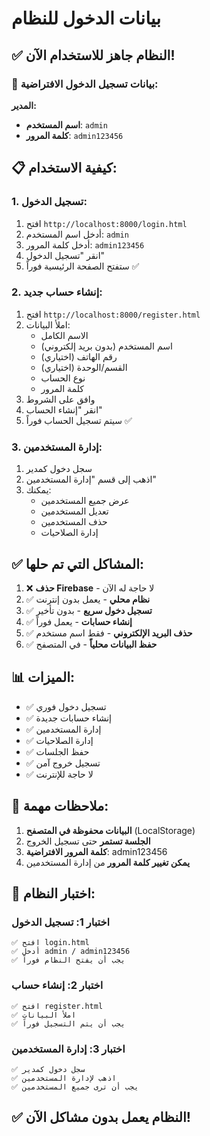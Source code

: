 # بيانات الدخول للنظام

## ✅ النظام جاهز للاستخدام الآن!

### 🔐 بيانات تسجيل الدخول الافتراضية:

**المدير:**
- **اسم المستخدم**: `admin`
- **كلمة المرور**: `admin123456`

## 📋 كيفية الاستخدام:

### 1. تسجيل الدخول:
1. افتح `http://localhost:8000/login.html`
2. أدخل اسم المستخدم: `admin`
3. أدخل كلمة المرور: `admin123456`
4. انقر "تسجيل الدخول"
5. ستفتح الصفحة الرئيسية فوراً ✅

### 2. إنشاء حساب جديد:
1. افتح `http://localhost:8000/register.html`
2. املأ البيانات:
   - الاسم الكامل
   - اسم المستخدم (بدون بريد إلكتروني)
   - رقم الهاتف (اختياري)
   - القسم/الوحدة (اختياري)
   - نوع الحساب
   - كلمة المرور
3. وافق على الشروط
4. انقر "إنشاء الحساب"
5. سيتم تسجيل الحساب فوراً ✅

### 3. إدارة المستخدمين:
1. سجل دخول كمدير
2. اذهب إلى قسم "إدارة المستخدمين"
3. يمكنك:
   - عرض جميع المستخدمين
   - تعديل المستخدمين
   - حذف المستخدمين
   - إدارة الصلاحيات

## ✅ المشاكل التي تم حلها:

1. ❌ **حذف Firebase** - لا حاجة له الآن
2. ✅ **نظام محلي** - يعمل بدون إنترنت
3. ✅ **تسجيل دخول سريع** - بدون تأخير
4. ✅ **إنشاء حسابات** - يعمل فوراً
5. ✅ **حذف البريد الإلكتروني** - فقط اسم مستخدم
6. ✅ **حفظ البيانات محلياً** - في المتصفح

## 📊 الميزات:

- ✅ تسجيل دخول فوري
- ✅ إنشاء حسابات جديدة
- ✅ إدارة المستخدمين
- ✅ إدارة الصلاحيات
- ✅ حفظ الجلسات
- ✅ تسجيل خروج آمن
- ✅ لا حاجة للإنترنت

## 🔧 ملاحظات مهمة:

1. **البيانات محفوظة في المتصفح** (LocalStorage)
2. **الجلسة تستمر** حتى تسجيل الخروج
3. **كلمة المرور الافتراضية**: admin123456
4. **يمكن تغيير كلمة المرور** من إدارة المستخدمين

## 🚀 اختبار النظام:

### اختبار 1: تسجيل الدخول
```
✅ افتح login.html
✅ أدخل admin / admin123456
✅ يجب أن يفتح النظام فوراً
```

### اختبار 2: إنشاء حساب
```
✅ افتح register.html
✅ املأ البيانات
✅ يجب أن يتم التسجيل فوراً
```

### اختبار 3: إدارة المستخدمين
```
✅ سجل دخول كمدير
✅ اذهب لإدارة المستخدمين
✅ يجب أن ترى جميع المستخدمين
```

## ✅ النظام يعمل بدون مشاكل الآن!

